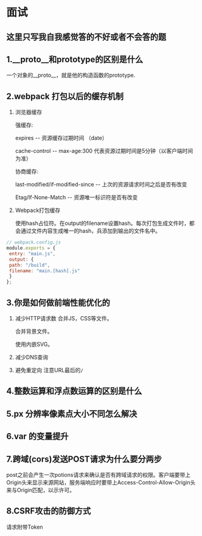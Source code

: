 # 面试

## 这里只写我自我感觉答的不好或者不会答的题

## 1.__proto__和prototype的区别是什么

一个对象的__proto__，就是他的构造函数的prototype.

## 2.webpack 打包以后的缓存机制

1. 浏览器缓存

    强缓存:

    expires -- 资源缓存过期时间 （date）

    cache-control -- max-age:300 代表资源过期时间是5分钟（以客户端时间为准）

    协商缓存:

    last-modified/if-modified-since -- 上次的资源请求时间之后是否有改变

    Etag/If-None-Match -- 资源唯一标识符是否有改变

2. Webpack打包缓存

    使用hash占位符。在output的filename设置hash。每次打包生成文件时，都会通过文件内容生成唯一的hash，兵添加到输出的文件名中。

```js
// webpack.config.js
module.exports = {
 entry: "main.js",
 output: {
 path: "/build",
 filename: "main.[hash].js"
 }
};
```

## 3.你是如何做前端性能优化的

1. 减少HTTP请求数
    合并JS，CSS等文件。

    合并背景文件。

    使用内嵌SVG。

2. 减少DNS查询

3. 避免重定向
    注意URL最后的`/`

## 4.整数运算和浮点数运算的区别是什么

## 5.px 分辨率像素点大小不同怎么解决

## 6.var 的变量提升

## 7.跨域(cors)发送POST请求为什么要分两步

post之前会产生一次potions请求来确认是否有跨域请求的权限。客户端要带上Origin头来显示来源网站，服务端响应时要带上Access-Control-Allow-Origin头来与Origin匹配，以示许可。

## 8.CSRF攻击的防御方式

请求附带Token